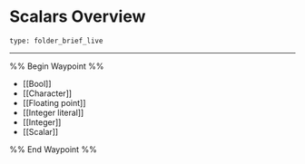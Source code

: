 # Scalars Overview
 
```ccard
type: folder_brief_live
```
 
---

%% Begin Waypoint %%
- [[Bool]]
- [[Character]]
- [[Floating point]]
- [[Integer literal]]
- [[Integer]]
- [[Scalar]]

%% End Waypoint %%